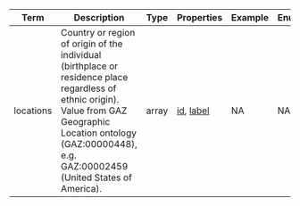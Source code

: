 |Term | Description | Type | Properties | Example | Enum|
| ---| ---| ---| ---| ---| --- |
| locations | Country or region of origin of the individual (birthplace or residence place regardless of ethnic origin). Value from GAZ Geographic Location ontology (GAZ:00000448), e.g. GAZ:00002459 (United States of America). | array | [id](./id.md), [label](./label.md) | NA | NA|
